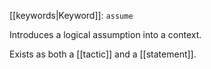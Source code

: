 [[keywords|Keyword]]: `assume`

Introduces a logical assumption into a context.

Exists as both a [[tactic]] and a [[statement]].